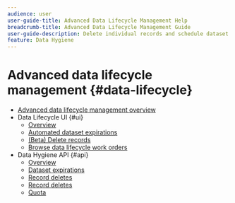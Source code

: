 ```yaml
---
audience: user
user-guide-title: Advanced Data Lifecycle Management Help
breadcrumb-title: Advanced Data Lifecycle Management Guide
user-guide-description: Delete individual records and schedule dataset expirations in Experience Platform for data cleansing, removing anonymous data, and data minimization.
feature: Data Hygiene
---
```


# Advanced data lifecycle management {#data-lifecycle}

* [Advanced data lifecycle management overview](./home.md)
* Data Lifecycle UI {#ui}
  * [Overview](./ui/overview.md)
  * [Automated dataset expirations](./ui/dataset-expiration.md)
  * [(Beta) Delete records](./ui/record-delete.md)
  * [Browse data lifecycle work orders](./ui/browse.md)
* Data Hygiene API {#api}
  * [Overview](./api/overview.md)
  * [Dataset expirations](./api/dataset-expiration.md)
  * [Record deletes](./api/jobs.md)
  * [Record deletes](./api/workorder.md)
  * [Quota](./api/quota.md)
